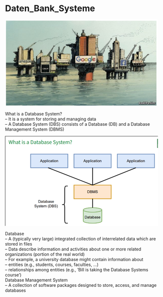 # Daten_Bank_Systeme

![](./dbs.png)

What is a Database System?
<br>– It is a system for storing and managing data
<br>– A Database System (DBS) consists of a Database (DB) and a Database Management
System (DBMS)

![](./dbs2.png)

Database
<br>– A (typically very large) integrated collection of interrelated data which are stored in files
<br>– Data describe information and activities about one or more related organizations
(portion of the real world)
<br>– For example, a university database might contain information about
<br>– entities (e.g., students, courses, faculties, ...)
<br>– relationships among entities (e.g., ’Bill is taking the Database Systems course’)
<br>Database Management System
<br>– A collection of software packages designed to store, access, and manage databases

